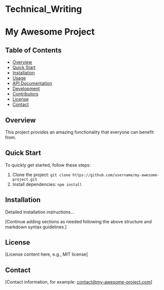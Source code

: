 # Technical_Writing
# My Awesome Project

## Table of Contents
- [Overview](#overview)
- [Quick Start](#quick-start)
- [Installation](#installation)
- [Usage](#usage)
- [API Documentation](#api-documentation)
- [Development](#development)
- [Contributors](#contributors)
- [License](#license)
- [Contact](#contact)

## Overview
This project provides an amazing functionality that everyone can benefit from.

## Quick Start
To quickly get started, follow these steps:
1. Clone the project: `git clone https://github.com/username/my-awesome-project.git`
2. Install dependencies: `npm install`

## Installation
Detailed installation instructions...

[Continue adding sections as needed following the above structure and markdown syntax guidelines.]

## License
[License content here, e.g., MIT license]

## Contact
[Contact information, for example: contact@my-awesome-project.com] 
